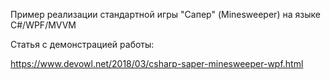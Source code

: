 Пример реализации стандартной игры "Сапер" (Minesweeper) на языке C#/WPF/MVVM

Статья с демонстрацией работы:

https://www.devowl.net/2018/03/csharp-saper-minesweeper-wpf.html
